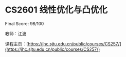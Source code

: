 # CS2601 线性优化与凸优化

Final Score: 98/100

教师：江波

课程主页：[https://jhc.sjtu.edu.cn/public/courses/CS257/](https://jhc.sjtu.edu.cn/public/courses/CS257/)